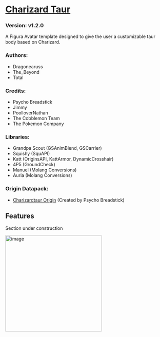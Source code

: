 # [Charizard Taur](https://github.com/Taurs-with-Keyboards/FiguraCharizardTaurAvatar)
### Version: v1.2.0
A Figura Avatar template designed to give the user a customizable taur body based on Charizard. 

### Authors:
- Dragonearuss
- The_Beyond
- Total

### Credits:
- Psycho Breadstick
- Jimmy
- PoolloverNathan
- The Cobblemon Team
- The Pokemon Company

### Libraries:
- Grandpa Scout (GSAnimBlend, GSCarrier)
- Squishy (SquAPI)
- Katt (OriginsAPI, KattArmor, DynamicCrosshair)
- 4P5 (GroundCheck)
- Manuel (Molang Conversions)
- Auria (Molang Conversions)

### Origin Datapack:
- [Charizardtaur Origin](https://github.com/PsychoBreadstick/Charizardtaur-Origin) (Created by Psycho Breadstick)

## Features
Section under construction

[<img src="https://img.youtube.com/vi/V23IA58V4Ak/maxresdefault.jpg" alt="image" width="300" height="auto">](https://youtu.be/V23IA58V4Ak)